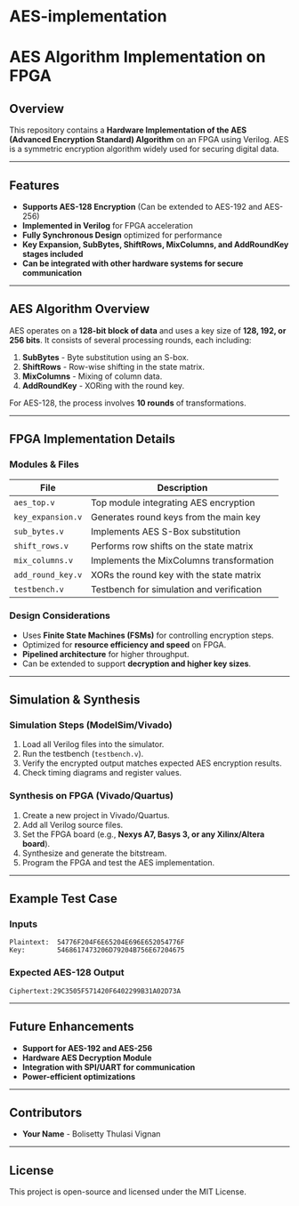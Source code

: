 # AES-implementation
# AES Algorithm Implementation on FPGA

## Overview
This repository contains a **Hardware Implementation of the AES (Advanced Encryption Standard) Algorithm** on an FPGA using Verilog. AES is a symmetric encryption algorithm widely used for securing digital data.

---

## Features
- **Supports AES-128 Encryption** (Can be extended to AES-192 and AES-256)
- **Implemented in Verilog** for FPGA acceleration
- **Fully Synchronous Design** optimized for performance
- **Key Expansion, SubBytes, ShiftRows, MixColumns, and AddRoundKey stages included**
- **Can be integrated with other hardware systems for secure communication**

---

## AES Algorithm Overview
AES operates on a **128-bit block of data** and uses a key size of **128, 192, or 256 bits**. It consists of several processing rounds, each including:

1. **SubBytes** - Byte substitution using an S-box.
2. **ShiftRows** - Row-wise shifting in the state matrix.
3. **MixColumns** - Mixing of column data.
4. **AddRoundKey** - XORing with the round key.

For AES-128, the process involves **10 rounds** of transformations.

---

## FPGA Implementation Details
### **Modules & Files**
| File | Description |
|------|-------------|
| `aes_top.v` | Top module integrating AES encryption |
| `key_expansion.v` | Generates round keys from the main key |
| `sub_bytes.v` | Implements AES S-Box substitution |
| `shift_rows.v` | Performs row shifts on the state matrix |
| `mix_columns.v` | Implements the MixColumns transformation |
| `add_round_key.v` | XORs the round key with the state matrix |
| `testbench.v` | Testbench for simulation and verification |

### **Design Considerations**
- Uses **Finite State Machines (FSMs)** for controlling encryption steps.
- Optimized for **resource efficiency and speed** on FPGA.
- **Pipelined architecture** for higher throughput.
- Can be extended to support **decryption and higher key sizes**.

---

## Simulation & Synthesis
### **Simulation Steps (ModelSim/Vivado)**
1. Load all Verilog files into the simulator.
2. Run the testbench (`testbench.v`).
3. Verify the encrypted output matches expected AES encryption results.
4. Check timing diagrams and register values.

### **Synthesis on FPGA (Vivado/Quartus)**
1. Create a new project in Vivado/Quartus.
2. Add all Verilog source files.
3. Set the FPGA board (e.g., **Nexys A7, Basys 3, or any Xilinx/Altera board**).
4. Synthesize and generate the bitstream.
5. Program the FPGA and test the AES implementation.

---

## Example Test Case
### **Inputs**
```
Plaintext:  54776F204F6E65204E696E652054776F
Key:        5468617473206D79204B756E67204675
```
### **Expected AES-128 Output**
```
Ciphertext:29C3505F571420F6402299B31A02D73A
```

---

## Future Enhancements
- **Support for AES-192 and AES-256**
- **Hardware AES Decryption Module**
- **Integration with SPI/UART for communication**
- **Power-efficient optimizations**

---

## Contributors
- **Your Name** - Bolisetty Thulasi Vignan

---

## License
This project is open-source and licensed under the MIT License.

